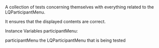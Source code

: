 A collection of tests concerning themselves with everything related to the LQParticipantMenu.

It ensures that the displayed contents are correct.

Instance Variables
	participantMenu:		<LQParticipantMenu>

participantMenu
	the LQParticipantMenu that is being tested
